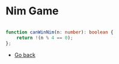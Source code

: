 # Nim Game

```typescript

function canWinNim(n: number): boolean {
    return !(n % 4 == 0);
};

```
* [Go back](../readme.md)
